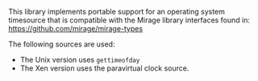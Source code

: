 This library implements portable support for an operating system timesource
that is compatible with the Mirage library interfaces found in:
   <https://github.com/mirage/mirage-types>

The following sources are used:

* The Unix version uses `gettimeofday`
* The Xen version uses the paravirtual clock source.
